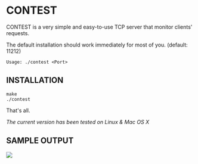 CONTEST
=======

CONTEST is a very simple and easy-to-use TCP server that monitor clients' requests.

The default installation should work immediately for most of you. (default: 11212)

    Usage: ./contest <Port>

## INSTALLATION

    make
    ./contest

That's all.

_The current version has been tested on Linux & Mac OS X_

## SAMPLE OUTPUT
![](https://raw.githubusercontent.com/likejazz/contest-server/master/contest.png)
